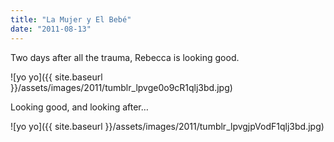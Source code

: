 ```yaml
---
title: "La Mujer y El Bebé"
date: "2011-08-13"
---
```


Two days after all the trauma, Rebecca is looking good.

![yo yo]({{ site.baseurl }}/assets/images/2011/tumblr_lpvge0o9cR1qlj3bd.jpg)

Looking good, and looking after…

![yo yo]({{ site.baseurl }}/assets/images/2011/tumblr_lpvgjpVodF1qlj3bd.jpg)
